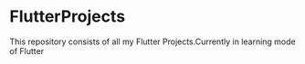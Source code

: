# FlutterProjects
This repository consists of all my Flutter Projects.Currently in learning mode of Flutter
